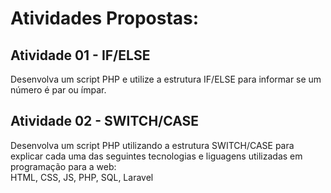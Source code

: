 # Atividades Propostas:

## Atividade 01 - IF/ELSE
Desenvolva um script PHP e utilize a estrutura IF/ELSE para informar se um número é par ou ímpar.

## Atividade 02 - SWITCH/CASE
Desenvolva um script PHP utilizando a estrutura SWITCH/CASE para explicar cada uma das seguintes tecnologias e liguagens utilizadas em programação para a web:  
HTML, CSS, JS, PHP, SQL, Laravel
